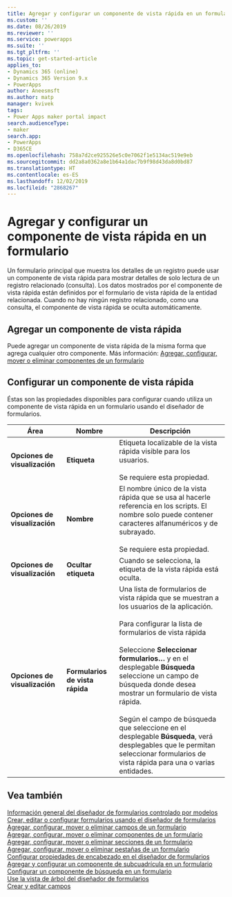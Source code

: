 ```yaml
---
title: Agregar y configurar un componente de vista rápida en un formulario | MicrosoftDocs
ms.custom: ''
ms.date: 08/26/2019
ms.reviewer: ''
ms.service: powerapps
ms.suite: ''
ms.tgt_pltfrm: ''
ms.topic: get-started-article
applies_to:
- Dynamics 365 (online)
- Dynamics 365 Version 9.x
- PowerApps
author: Aneesmsft
ms.author: matp
manager: kvivek
tags:
- Power Apps maker portal impact
search.audienceType:
- maker
search.app:
- PowerApps
- D365CE
ms.openlocfilehash: 758a7d2ce925526e5c0e7062f1e5134ac519e9eb
ms.sourcegitcommit: dd2a8a0362a8e1b64a1dac7b9f98d43da8d0bd87
ms.translationtype: HT
ms.contentlocale: es-ES
ms.lasthandoff: 12/02/2019
ms.locfileid: "2868267"
---
```

# <a name="add-and-configure-a-quick-view-component-on-a-form"></a>Agregar y configurar un componente de vista rápida en un formulario  
Un formulario principal que muestra los detalles de un registro puede usar un componente de vista rápida para mostrar detalles de solo lectura de un registro relacionado (consulta). Los datos mostrados por el componente de vista rápida están definidos por el formulario de vista rápida de la entidad relacionada. Cuando no hay ningún registro relacionado, como una consulta, el componente de vista rápida se oculta automáticamente.

## <a name="add-a-quick-view-component"></a>Agregar un componente de vista rápida
Puede agregar un componente de vista rápida de la misma forma que agrega cualquier otro componente. Más información: [Agregar, configurar, mover o eliminar componentes de un formulario](add-move-configure-or-delete-components-on-form.md)

## <a name="configure-a-quick-view-component"></a>Configurar un componente de vista rápida
Éstas son las propiedades disponibles para configurar cuando utiliza un componente de vista rápida en un formulario usando el diseñador de formularios.


<!--note from editor: "Drop-down" should be used only as an adjective. In the following table, is it a list? A menu? (It's used three times in line 44.) --> 


|Área   |Nombre  |Descripción  |
|---------|---------|---------|
|**Opciones de visualización** | **Etiqueta** | Etiqueta localizable de la vista rápida visible para los usuarios. <br /><br /> Se requiere esta propiedad. |
| **Opciones de visualización** | **Nombre** |  El nombre único de la vista rápida que se usa al hacerle referencia en los scripts. El nombre solo puede contener caracteres alfanuméricos y de subrayado. <br /> <br />Se requiere esta propiedad. |
| **Opciones de visualización**  | **Ocultar etiqueta** |  Cuando se selecciona, la etiqueta de la vista rápida está oculta. |
| **Opciones de visualización**  | **Formularios de vista rápida** |  Una lista de formularios de vista rápida que se muestran a los usuarios de la aplicación. <br /><br />Para configurar la lista de formularios de vista rápida <br /><br /> Seleccione **Seleccionar formularios…** y en el desplegable **Búsqueda** seleccione un campo de búsqueda donde desea mostrar un formulario de vista rápida. <br /><br />Según el campo de búsqueda que seleccione en el desplegable **Búsqueda**, verá desplegables que le permitan seleccionar formularios de vista rápida para una o varias entidades. |

## <a name="see-also"></a>Vea también
[Información general del diseñador de formularios controlado por modelos](form-designer-overview.md)  
[Crear, editar o configurar formularios usando el diseñador de formularios](create-and-edit-forms.md)  
[Agregar, configurar, mover o eliminar campos de un formulario](add-move-or-delete-fields-on-form.md)  
[Agregar, configurar, mover o eliminar componentes de un formulario](add-move-configure-or-delete-components-on-form.md)  
[Agregar, configurar, mover o eliminar secciones de un formulario](add-move-or-delete-sections-on-form.md)  
[Agregar, configurar, mover o eliminar pestañas de un formulario](add-move-or-delete-tabs-on-form.md)  
[Configurar propiedades de encabezado en el diseñador de formularios](form-designer-header-properties.md)  
[Agregar y configurar un componente de subcuadrícula en un formulario](form-designer-add-configure-subgrid.md)  
[Configurar un componente de búsqueda en un formulario](form-designer-add-configure-lookup.md)  
[Use la vista de árbol del diseñador de formularios](using-tree-view-on-form.md)  
[Crear y editar campos](../common-data-service/create-edit-field-portal.md)  
